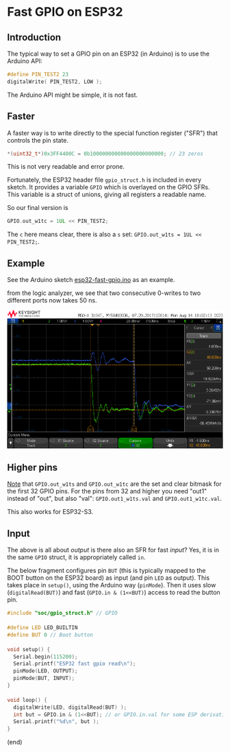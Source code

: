 # Fast GPIO on ESP32


## Introduction

The typical way to set a GPIO pin on an ESP32 (in Arduino)
is to use the Arduino API:

```C
#define PIN_TEST2 23
digitalWrite( PIN_TEST2, LOW );
```

The Arduino API might be simple, it is not fast.


## Faster

A faster way is to write directly to the special function register ("SFR")
that controls the pin state.

```C
*(uint32_t*)0x3FF4400C = 0b100000000000000000000000; // 23 zeros
```

This is not very readable and error prone.

Fortunately, the ESP32 header file `gpio_struct.h` is included in every sketch.
It provides a variable `GPIO` which is overlayed on the GPIO SFRs.
This variable is a struct of unions, giving all registers a readable name.

So our final version is

```C
GPIO.out_w1tc = 1UL << PIN_TEST2;
```

The `c` here means clear, there is also a `s` set: `GPIO.out_w1ts = 1UL << PIN_TEST2;`.


## Example

See the Arduino sketch [esp32-fast-gpio.ino](esp32-fast-gpio.ino) as an example.

from the logic analyzer, we see that two consecutive 0-writes to two different ports
now takes 50 ns.

![scope](scope_capture.png)


## Higher pins

[Note](https://esp32.com/viewtopic.php?t=27963) that `GPIO.out_w1ts` and `GPIO.out_w1tc` 
are the set and clear bitmask for the first 32 GPIO pins.
For the pins from 32 and higher you need "out1" instead of "out", but also "val":
`GPIO.out1_w1ts.val` and `GPIO.out1_w1tc.val`.

This also works for ESP32-S3.


## Input

The above is all about _output_ is there also an SFR for fast _input_?
Yes, it is in the same `GPIO` struct, it is appropriately called `in`.

The below fragment configures pin `BUT` (this is typically mapped to the BOOT 
button on the ESP32 board) as input (and pin `LED` as output).
This takes place in `setup()`, using the Arduino way (`pinMode`). 
Then it uses slow (`digitalRead(BUT)`) and fast (`GPIO.in & (1<<BUT)`) access
to read the button pin.


```C
#include "soc/gpio_struct.h" // GPIO

#define LED LED_BUILTIN
#define BUT 0 // Boot button

void setup() {
  Serial.begin(115200);
  Serial.printf("ESP32 fast gpio read\n");
  pinMode(LED, OUTPUT);
  pinMode(BUT, INPUT);
}

void loop() {
  digitalWrite(LED, digitalRead(BUT) );
  int but = GPIO.in & (1<<BUT); // or GPIO.in.val for some ESP derivatives
  Serial.printf("%d\n", but );
}
```


(end)

